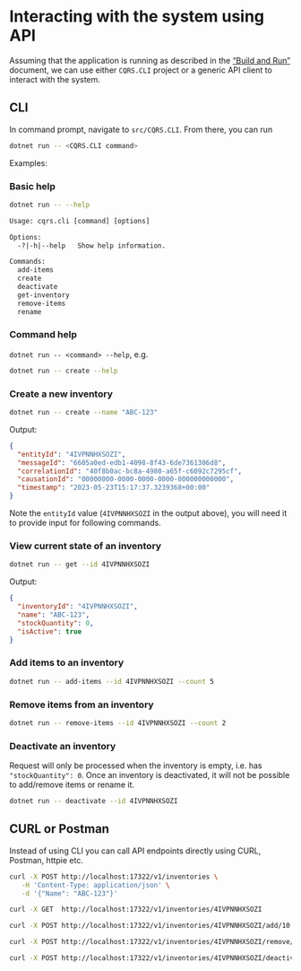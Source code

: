 # Interacting with the system using API

Assuming that the application is running as described in the
[“Build and Run”](./build-and-run.md) document, we can use either
`CQRS.CLI` project or a generic API client to interact with the system.

## CLI

In command prompt, navigate to `src/CQRS.CLI`. From there, you can run

```bash
dotnet run -- <CQRS.CLI command>
```

Examples:

### Basic help

```bash
dotnet run -- --help
```

```txt
Usage: cqrs.cli [command] [options]

Options:
  -?|-h|--help   Show help information.

Commands:
  add-items
  create
  deactivate
  get-inventory
  remove-items
  rename
```

### Command help

`dotnet run -- <command> --help`, e.g.

```bash
dotnet run -- create --help
```

### Create a new inventory

```bash
dotnet run -- create --name "ABC-123"
```

Output:

```json
{
  "entityId": "4IVPNNHXSOZI",
  "messageId": "6605a0ed-edb1-4098-8f43-6de7361306d8",
  "correlationId": "40f8b0ac-bc8a-4980-a65f-c6092c7295cf",
  "causationId": "00000000-0000-0000-0000-000000000000",
  "timestamp": "2023-05-23T15:17:37.3239368+00:00"
}
```

Note the `entityId` value (`4IVPNNHXSOZI` in the output above), you will need it
to provide input for following commands.

### View current state of an inventory

```bash
dotnet run -- get --id 4IVPNNHXSOZI
```

Output:

```json
{
  "inventoryId": "4IVPNNHXSOZI",
  "name": "ABC-123",
  "stockQuantity": 0,
  "isActive": true
}
```

### Add items to an inventory

```bash
dotnet run -- add-items --id 4IVPNNHXSOZI --count 5
```

### Remove items from an inventory

```bash
dotnet run -- remove-items --id 4IVPNNHXSOZI --count 2
```

### Deactivate an inventory

Request will only be processed when the inventory is empty, i.e. has
`"stockQuantity": 0`. Once an inventory is deactivated, it will not be possible
to add/remove items or rename it.

```bash
dotnet run -- deactivate --id 4IVPNNHXSOZI
```

## CURL or Postman

Instead of using CLI you can call API endpoints directly using CURL, Postman,
httpie etc.

```bash
curl -X POST http://localhost:17322/v1/inventories \
   -H 'Content-Type: application/json' \
   -d '{"Name": "ABC-123"}'

curl -X GET  http://localhost:17322/v1/inventories/4IVPNNHXSOZI

curl -X POST http://localhost:17322/v1/inventories/4IVPNNHXSOZI/add/10

curl -X POST http://localhost:17322/v1/inventories/4IVPNNHXSOZI/remove/5

curl -X POST http://localhost:17322/v1/inventories/4IVPNNHXSOZI/deactivate
```
